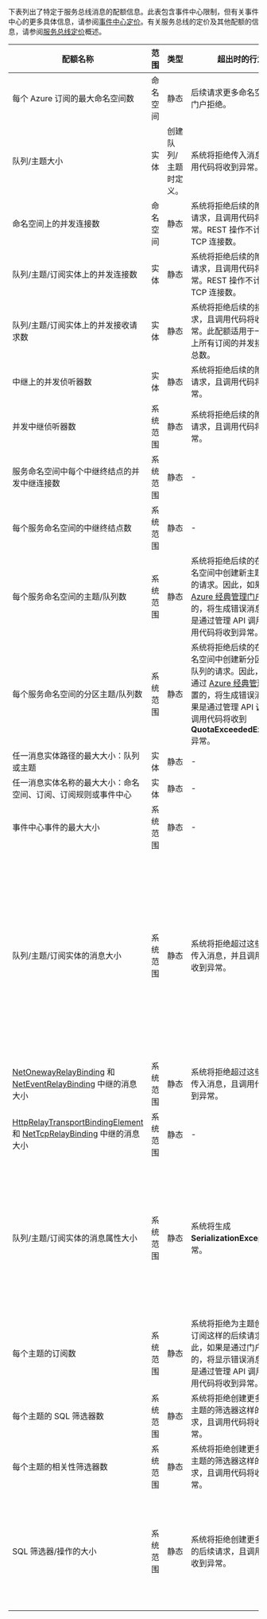 下表列出了特定于服务总线消息的配额信息。此表包含事件中心限制，但有关事件中心的更多具体信息，请参阅[事件中心定价](/home/features/event-hubs/#price)。有关服务总线的定价及其他配额的信息，请参阅[服务总线定价](/home/features/messaging/#price)概述。

|配额名称|范围|类型|超出时的行为|值|
|---|---|---|---|---|
| 每个 Azure 订阅的最大命名空间数|命名空间|静态|后续请求更多命名空间将被门户拒绝。|100|
|队列/主题大小|实体|创建队列/主题时定义。|系统将拒绝传入消息，且调用代码将收到异常。|1、2、3、4 或 5 GB。<br /><br />如果已启用[分区](/documentation/articles/service-bus-partitioning)，最大队列/主题大小是 80 GB。|
|命名空间上的并发连接数|命名空间|静态|系统将拒绝后续的附加连接请求，且调用代码将收到异常。REST 操作不计入并发 TCP 连接数。|NetMessaging：1,000<br /><br />AMQP：5,000|
|队列/主题/订阅实体上的并发连接数|实体|静态|系统将拒绝后续的附加连接请求，且调用代码将收到异常。REST 操作不计入并发 TCP 连接数。|受每个命名空间的并发连接限制的约束。|
|队列/主题/订阅实体上的并发接收请求数|实体|静态|系统将拒绝后续的接收请求，且调用代码将收到异常。此配额适用于一个主题上所有订阅的并发接收操作总数。|5,000|
|中继上的并发侦听器数|实体|静态|系统将拒绝后续的附加连接请求，且调用代码将收到异常。|25|
|并发中继侦听器数|系统范围|静态|系统将拒绝后续的附加连接请求，且调用代码将收到异常。|2,000|
|服务命名空间中每个中继终结点的并发中继连接数|系统范围|静态|-|5,000|
|每个服务命名空间的中继终结点数|系统范围|静态|-|10,000|
|每个服务命名空间的主题/队列数|系统范围|静态|系统将拒绝后续的在服务命名空间中创建新主题或队列的请求。因此，如果是通过 [Azure 经典管理门户][]配置的，将生成错误消息。如果是通过管理 API 调用的，调用代码将收到异常。|10,000<br /><br />服务命名空间中主题和队列的数目之和必须小于或等于 10,000。|
|每个服务命名空间的分区主题/队列数|系统范围|静态|系统将拒绝后续的在服务命名空间中创建新分区主题或队列的请求。因此，如果是通过 [Azure 经典管理门户][]配置的，将生成错误消息。如果是通过管理 API 调用的，调用代码将收到 **QuotaExceededException** 异常。|100<br /><br />每个分区队列或主题均计入每个命名空间 10,000 个实体的配额。|
|任一消息实体路径的最大大小：队列或主题|实体|静态|-|260 个字符|
|任一消息实体名称的最大大小：命名空间、订阅、订阅规则或事件中心|实体|静态|-|50 个字符|
|事件中心事件的最大大小|系统范围|静态|-|256 KB|
|队列/主题/订阅实体的消息大小|系统范围|静态|系统将拒绝超过这些配额的传入消息，并且调用代码会收到异常。|最大消息大小：256KB。<br /><br />**注意** 由于系统开销问题，此限制通常略小于 256KB。<br /><br />最大标头大小：64KB<br /><br />属性包中的最大标头属性数：**byte/int.MaxValue**<br /><br />属性包中属性的最大大小：没有明确的限制。受最大标头大小限制。|
|[NetOnewayRelayBinding](https://msdn.microsoft.com/zh-cn/library/microsoft.servicebus.netonewayrelaybinding.aspx) 和 [NetEventRelayBinding](https://msdn.microsoft.com/zh-cn/library/microsoft.servicebus.neteventrelaybinding.aspx) 中继的消息大小|系统范围|静态|系统将拒绝超过这些配额的传入消息，且调用代码会收到异常。|64KB
|[HttpRelayTransportBindingElement](https://msdn.microsoft.com/zh-cn/library/microsoft.servicebus.httprelaytransportbindingelement.aspx) 和 [NetTcpRelayBinding](https://msdn.microsoft.com/zh-cn/library/microsoft.servicebus.nettcprelaybinding.aspx) 中继的消息大小|系统范围|静态|-|无限制|
|队列/主题/订阅实体的消息属性大小|系统范围|静态|系统将生成 **SerializationException** 异常。|每个属性的最大消息属性大小为 32K。所有属性的累计大小不得超过 64K。这适用于 [BrokeredMessage](https://msdn.microsoft.com/zh-cn/library/microsoft.servicebus.messaging.brokeredmessage.aspx) 的整个标头，其中包含用户属性和系统属性（例如，[SequenceNumber](https://msdn.microsoft.com/zh-cn/library/microsoft.servicebus.messaging.brokeredmessage.sequencenumber.aspx)、[Label](https://msdn.microsoft.com/zh-cn/library/microsoft.servicebus.messaging.brokeredmessage.label.aspx)、[MessageId](https://msdn.microsoft.com/zh-cn/library/microsoft.servicebus.messaging.brokeredmessage.messageid.aspx)，等等）。|
|每个主题的订阅数|系统范围|静态|系统将拒绝为主题创建附加订阅这样的后续请求。因此，如果是通过门户配置的，将显示错误消息。如果是通过管理 API 调用的，调用代码将收到异常。|2,000|
|每个主题的 SQL 筛选器数|系统范围|静态|系统将拒绝创建更多针对该主题的筛选器这样的后续请求，且调用代码将收到异常。|2,000|
|每个主题的相关性筛选器数|系统范围|静态|系统将拒绝创建更多针对该主题的筛选器这样的后续请求，且调用代码将收到异常。|100,000|
|SQL 筛选器/操作的大小|系统范围|静态|系统将拒绝创建更多筛选器的后续请求，且调用代码将收到异常。|筛选器条件字符串的最大长度：1024 (1K)。<br /><br />规则操作字符串的最大长度：1024 (1K)。<br /><br />每个规则操作的最大表达式数：32。|

[Azure 经典管理门户]: http://manage.windowsazure.cn

<!---HONumber=Mooncake_0104_2016-->